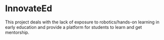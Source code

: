 # InnovateEd
This project deals with the lack of exposure to robotics/hands-on learning in early education and provide a platform for students to learn and get mentorship.
